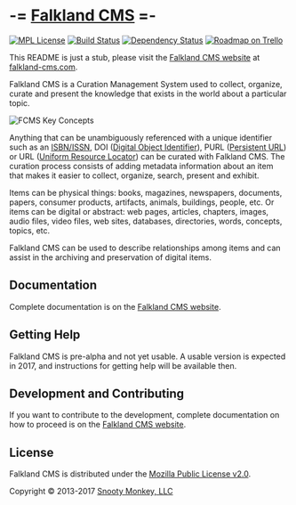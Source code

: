 -= [Falkland CMS](http://falkland-cms.com) =-
============

[![MPL License](http://img.shields.io/badge/license-MPL-blue.svg?style=flat)](https://www.mozilla.org/MPL/2.0/)
[![Build Status](http://img.shields.io/travis/SnootyMonkey/Falkland-CMS.svg?style=flat)](https://travis-ci.org/SnootyMonkey/Falkland-CMS)
[![Dependency Status](https://www.versioneye.com/user/projects/5481b7728674a431ab000308/badge.svg?style=flat)](https://www.versioneye.com/user/projects/5481b7728674a431ab000308)
[![Roadmap on Trello](http://img.shields.io/badge/roadmap-trello-blue.svg?style=flat)](https://trello.com/b/UgzPjFAX/falkland-cms)

This README is just a stub, please visit the [Falkland CMS website](http://falkland-cms.com) at [falkland-cms.com](http://falkland-cms.com).

Falkland CMS is a Curation Management System used to collect, organize, curate and present the knowledge that exists in the world about a particular topic.

![FCMS Key Concepts](http://falkland-cms.com/assets/img/FCMS-High-level.png "FCMS Key Concepts")

Anything that can be unambiguously referenced with a unique identifier such as an [ISBN/ISSN](http://en.wikipedia.org/wiki/International_Standard_Book_Number), DOI ([Digital Object Identifier](http://en.wikipedia.org/wiki/Digital_object_identifier)), PURL ([Persistent URL](http://en.wikipedia.org/wiki/Persistent_uniform_resource_locator)) or URL ([Uniform Resource Locator](http://en.wikipedia.org/wiki/Uniform_resource_locator)) can be curated with Falkland CMS. The curation process consists of adding metadata information about an item that makes it easier to collect, organize, search, present and exhibit.

Items can be physical things: books, magazines, newspapers, documents, papers, consumer products, artifacts, animals, buildings, people, etc. Or items can be digital or abstract: web pages, articles, chapters, images, audio files, video files, web sites, databases, directories, words, concepts, topics, etc.

Falkland CMS can be used to describe relationships among items and can assist in the archiving and preservation of digital items.


## Documentation

Complete documentation is on the [Falkland CMS website](http://falkland-cms.com).


## Getting Help

Falkland CMS is pre-alpha and not yet usable. A usable version is expected in 2017, and instructions for getting help will be available then.


## Development and Contributing

If you want to contribute to the development, complete documentation on how to proceed is on the [Falkland CMS website](http://falkland-cms.com/contributing.html).


## License

Falkland CMS is distributed under the [Mozilla Public License v2.0](http://www.mozilla.org/MPL/2.0/).

Copyright © 2013-2017 [Snooty Monkey, LLC](http://snootymonkey.com/)